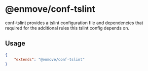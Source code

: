 
# @enmove/conf-tslint

conf-tslint provides a tslint configuration file and dependencies that required for the additional rules this tslint config depends on.

## Usage

```json
{
    "extends": "@enmove/conf-tslint"
}
```
